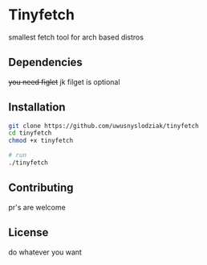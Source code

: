 # Tinyfetch
smallest fetch tool for arch based distros

## Dependencies

~~you need figlet~~
jk filget is optional

## Installation
```bash
git clone https://github.com/uwusnyslodziak/tinyfetch
cd tinyfetch
chmod +x tinyfetch

# run
./tinyfetch
```

## Contributing

pr's are welcome

## License

do whatever you want
